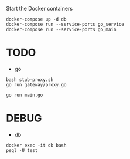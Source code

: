Start the Docker containers
```
docker-compose up -d db
docker-compose run --service-ports go_service
docker-compose run --service-ports go_main
```
# TODO

  - go

  ```
  bash stub-proxy.sh
  go run gateway/proxy.go

  go run main.go
  ```

# DEBUG

  - db
  ```
  docker exec -it db bash
  psql -U test
  ```
